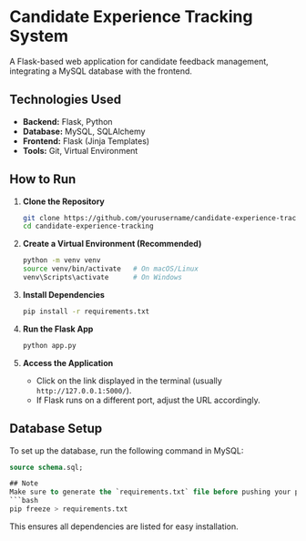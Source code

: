 # Candidate Experience Tracking System

A Flask-based web application for candidate feedback management, integrating a MySQL database with the frontend.

## Technologies Used
- **Backend:** Flask, Python
- **Database:** MySQL, SQLAlchemy
- **Frontend:** Flask (Jinja Templates)
- **Tools:** Git, Virtual Environment

## How to Run

1. **Clone the Repository**  
   ```bash
   git clone https://github.com/yourusername/candidate-experience-tracking.git
   cd candidate-experience-tracking
   ```

2. **Create a Virtual Environment (Recommended)**  
   ```bash
   python -m venv venv
   source venv/bin/activate   # On macOS/Linux
   venv\Scripts\activate      # On Windows
   ```

3. **Install Dependencies**  
   ```bash
   pip install -r requirements.txt
   ```

4. **Run the Flask App**  
   ```bash
   python app.py
   ```

5. **Access the Application**  
   - Click on the link displayed in the terminal (usually `http://127.0.0.1:5000/`).
   - If Flask runs on a different port, adjust the URL accordingly.

## Database Setup
To set up the database, run the following command in MySQL:
```sql
source schema.sql;

## Note
Make sure to generate the `requirements.txt` file before pushing your project by running:
```bash
pip freeze > requirements.txt
```

This ensures all dependencies are listed for easy installation.
